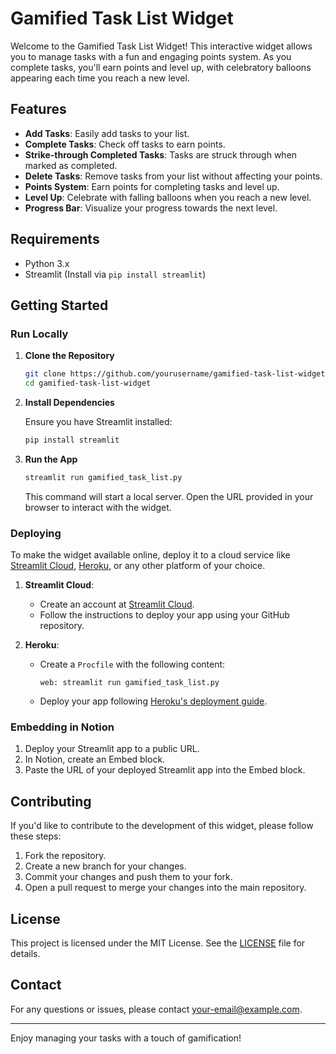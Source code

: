 # Gamified Task List Widget

Welcome to the Gamified Task List Widget! This interactive widget allows you to manage tasks with a fun and engaging points system. As you complete tasks, you'll earn points and level up, with celebratory balloons appearing each time you reach a new level.

## Features

- **Add Tasks**: Easily add tasks to your list.
- **Complete Tasks**: Check off tasks to earn points.
- **Strike-through Completed Tasks**: Tasks are struck through when marked as completed.
- **Delete Tasks**: Remove tasks from your list without affecting your points.
- **Points System**: Earn points for completing tasks and level up.
- **Level Up**: Celebrate with falling balloons when you reach a new level.
- **Progress Bar**: Visualize your progress towards the next level.

## Requirements

- Python 3.x
- Streamlit (Install via `pip install streamlit`)

## Getting Started

### Run Locally

1. **Clone the Repository**

    ```bash
    git clone https://github.com/yourusername/gamified-task-list-widget.git
    cd gamified-task-list-widget
    ```

2. **Install Dependencies**

    Ensure you have Streamlit installed:

    ```bash
    pip install streamlit
    ```

3. **Run the App**

    ```bash
    streamlit run gamified_task_list.py
    ```

    This command will start a local server. Open the URL provided in your browser to interact with the widget.

### Deploying

To make the widget available online, deploy it to a cloud service like [Streamlit Cloud](https://streamlit.io/cloud), [Heroku](https://www.heroku.com/), or any other platform of your choice.

1. **Streamlit Cloud**:
   - Create an account at [Streamlit Cloud](https://streamlit.io/cloud).
   - Follow the instructions to deploy your app using your GitHub repository.

2. **Heroku**:
   - Create a `Procfile` with the following content:

     ```
     web: streamlit run gamified_task_list.py
     ```

   - Deploy your app following [Heroku's deployment guide](https://devcenter.heroku.com/articles/git).

### Embedding in Notion

1. Deploy your Streamlit app to a public URL.
2. In Notion, create an Embed block.
3. Paste the URL of your deployed Streamlit app into the Embed block.

## Contributing

If you'd like to contribute to the development of this widget, please follow these steps:

1. Fork the repository.
2. Create a new branch for your changes.
3. Commit your changes and push them to your fork.
4. Open a pull request to merge your changes into the main repository.

## License

This project is licensed under the MIT License. See the [LICENSE](LICENSE) file for details.

## Contact

For any questions or issues, please contact [your-email@example.com](mailto:your-email@example.com).

---

Enjoy managing your tasks with a touch of gamification!
